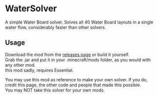 # WaterSolver
A simple Water Board solver. Solves all 40 Water Board layouts in a single water flow, considerably faster than other solvers.

## Usage
Download the mod from the [releases page](https://github.com/1028ms/WaterSolver-Hypixel-Skyblock-/releases) or build it yourself.\
Grab the .jar and put it in your .minecraft/mods folder, as you would with any other mod.\
this mod sadly, requires Essential.

You may use this mod as reference to make your own solver. If you do, credit this page, the other code and people that made this possible.\
You may NOT take this solver for your own mods.

